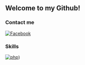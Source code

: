 ## Welcome to my Github! 

### Contact me
                  
[![Facebook](https://img.shields.io/badge/facebook-%231877F2.svg?&style=for-the-badge&logo=facebook&logoColor=white)](https://www.facebook.com/profile.php?id=100035666768787)

### Skills
[![php](https://upload.wikimedia.org/wikipedia/commons/thumb/2/27/PHP-logo.svg/640px-PHP-logo.svg.png)](https://github.com/LeTuandev/LeTuandev))
